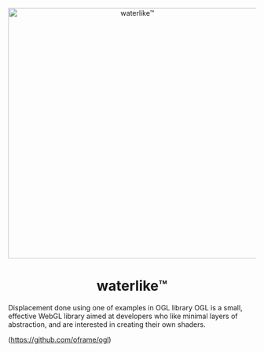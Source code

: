 

<p align="center">
  <img src="[(https://github.com/like820/waterlike.world/blob/main/waterLikeLogo.png)](https://github.com/like820/waterlike.world/blob/main/waterLikeLogo.png?raw=true)" alt="waterlike™️" width="510" />
</p>

<h1 align="center">waterlike™️</h1>






Displacement done using one of examples in OGL library
OGL is a small, effective WebGL library aimed at developers who like minimal layers of abstraction, and are interested in creating their own shaders.


(https://github.com/oframe/ogl)


